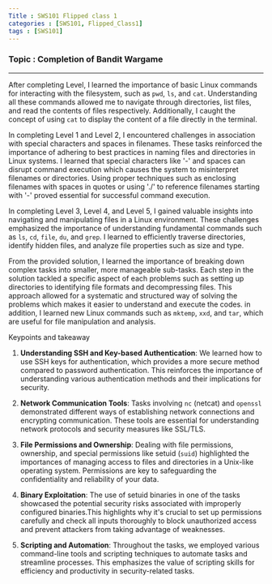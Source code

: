 ```yaml
---
Title : SWS101 Flipped class 1 
categories : [SWS101, Flipped_Class1]
tags : [SWS101]
---
```


### Topic : Completion of Bandit Wargame
----
After completing Level, I learned the importance of basic Linux commands for interacting with the filesystem, such as `pwd`, `ls`, and `cat`. Understanding all these commands allowed me to navigate through directories, list files, and read the contents of files respectively. Additionally, I caught the concept of using `cat` to display the content of a file directly in the terminal. 

In completing Level 1 and Level 2, I encountered challenges in association with special characters and spaces in filenames. These tasks reinforced the importance of adhering to best practices in naming files and directories in Linux systems. I learned that special characters like '-' and spaces can disrupt command execution which causes the system to misinterpret filenames or directories. Using proper techniques such as enclosing filenames with spaces in quotes or using './' to reference filenames starting with '-' proved essential for successful command execution. 

In completing Level 3, Level 4, and Level 5, I gained valuable insights into navigating and manipulating files in a Linux environment. These challenges emphasized the importance of understanding fundamental commands such as `ls`, `cd`, `file`, `du`, and `grep`. I learned to efficiently traverse directories, identify hidden files, and analyze file properties such as size and type. 

From the provided solution, I learned the importance of breaking down complex tasks into smaller, more manageable sub-tasks. Each step in the solution tackled a specific aspect of each problems such as setting up directories to identifying file formats and decompressing files. This approach allowed for a systematic and structured way of solving the problems which makes it easier to understand and execute the codes. in addition, I learned new Linux commands such as `mktemp`, `xxd`, and `tar`, which are useful for file manipulation and analysis. 

Keypoints and takeaway

1. **Understanding SSH and Key-based Authentication**: We learned how to use SSH keys for authentication, which provides a more secure method compared to password authentication. This reinforces the importance of understanding various authentication methods and their implications for security.

2. **Network Communication Tools**: Tasks involving `nc` (netcat) and `openssl` demonstrated different ways of establishing network connections and encrypting communication. These tools are essential for understanding network protocols and security measures like SSL/TLS.

3. **File Permissions and Ownership**: Dealing with file permissions, ownership, and special permissions like setuid (`suid`) highlighted the importances of managing access to files and directories in a Unix-like operating system. Permissions are key to safeguarding the confidentiality and reliability of your data.

4. **Binary Exploitation**: The use of setuid binaries in one of the tasks showcased the potential security risks associated with improperly configured binaries.This highlights why it's crucial to set up permissions carefully and check all inputs thoroughly to block unauthorized access and prevent attackers from taking advantage of weaknesses.
 
5. **Scripting and Automation**: Throughout the tasks, we employed various command-line tools and scripting techniques to automate tasks and streamline processes. This emphasizes the value of scripting skills for efficiency and productivity in security-related tasks.
